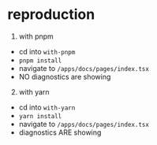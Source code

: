 # reproduction

1. with pnpm

- cd into `with-pnpm`
- `pnpm install`
- navigate to `/apps/docs/pages/index.tsx`
- NO diagnostics are showing

2. with yarn

- cd into `with-yarn`
- `yarn install`
- navigate to `/apps/docs/pages/index.tsx`
- diagnostics ARE showing
